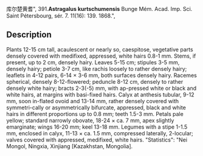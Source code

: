 库尔楚黄耆",
391.**Astragalus kurtschumensis** Bunge Mém. Acad. Imp. Sci. Saint Pétersbourg, sér. 7. 11(16): 139. 1868.",

## Description
Plants 12-15 cm tall, acaulescent or nearly so, caespitose, vegetative parts densely covered with medifixed, appressed, white hairs 0.8-1 mm. Stems, if present, up to 2 cm, densely hairy. Leaves 5-15 cm; stipules 3-5 mm, densely hairy; petiole 3-7 cm, like rachis loosely to rather densely hairy; leaflets in 4-12 pairs, 6-14 × 3-6 mm, both surfaces densely hairy. Racemes spherical, densely 8-12-flowered; peduncle 8-12 cm, densely to rather densely white hairy; bracts 2-3(-5) mm, with ap-pressed white or black and white hairs, at margins with basi-fixed hairs. Calyx at anthesis tubular, 9-12 mm, soon in-flated ovoid and 13-14 mm, rather densely covered with symmetri-cally or asymmetrically bifurcate, appressed, black and white hairs in different proportions up to 0.8 mm; teeth 1.5-3 mm. Petals pale yellow; standard narrowly obovate, 18-24 × ca. 7 mm, apex slightly emarginate; wings 16-20 mm; keel 13-18 mm. Legumes with a stipe 1-1.5 mm, enclosed in calyx, 11-13 × ca. 1.5 mm, compressed laterally, 2-locular; valves covered with appressed, medifixed, white hairs.
  "Statistics": "Nei Mongol, Ningxia, Xinjiang [Kazakhstan, Mongolia].
